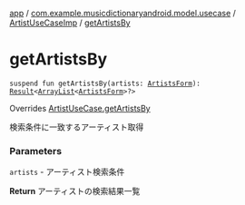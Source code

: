 [app](../../index.md) / [com.example.musicdictionaryandroid.model.usecase](../index.md) / [ArtistUseCaseImp](index.md) / [getArtistsBy](./get-artists-by.md)

# getArtistsBy

`suspend fun getArtistsBy(artists: `[`ArtistsForm`](../../com.example.musicdictionaryandroid.model.entity/-artists-form/index.md)`): `[`Result`](../../com.example.musicdictionaryandroid.model.util/-result/index.md)`<`[`ArrayList`](https://developer.android.com/reference/java/util/ArrayList.html)`<`[`ArtistsForm`](../../com.example.musicdictionaryandroid.model.entity/-artists-form/index.md)`>?>`

Overrides [ArtistUseCase.getArtistsBy](../-artist-use-case/get-artists-by.md)

検索条件に一致するアーティスト取得

### Parameters

`artists` - アーティスト検索条件

**Return**
アーティストの検索結果一覧

